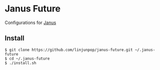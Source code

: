 # Janus Future

Configurations for [Janus](https://github.com/carlhuda/janus)

## Install

```shell
$ git clone https://github.com/linjunpop/janus-future.git ~/.janus-future
$ cd ~/.janus-future
$ ./install.sh
```

